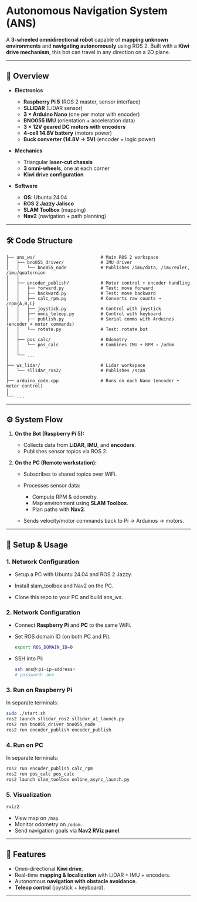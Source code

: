 # Autonomous Navigation System (ANS)

A **3-wheeled omnidirectional robot** capable of **mapping unknown environments** and **navigating autonomously** using ROS 2.
Built with a **Kiwi drive mechanism**, this bot can travel in any direction on a 2D plane.

---

## 📸 Overview

* **Electronics**

  * **Raspberry Pi 5** (ROS 2 master, sensor interface)
  * **SLLIDAR** (LiDAR sensor)
  * **3 × Arduino Nano** (one per motor with encoder)
  * **BNO055 IMU** (orientation + acceleration data)
  * **3 × 12V geared DC motors with encoders**
  * **4-cell 14.8V battery** (motors power)
  * **Buck converter (14.8V → 5V)** (encoder + logic power)

* **Mechanics**

  * Triangular **laser-cut chassis**
  * **3 omni-wheels**, one at each corner
  * **Kiwi drive configuration**

* **Software**

  * **OS**: Ubuntu 24.04
  * **ROS 2 Jazzy Jalisco**
  * **SLAM Toolbox** (mapping)
  * **Nav2** (navigation + path planning)

---

## 🛠 Code Structure

```
├── ans_ws/                         # Main ROS 2 workspace
│   ├── bno055_driver/              # IMU driver
│   │   └── bno055_node             # Publishes /imu/data, /imu/euler, /imu/quaternion
│   │
│   ├── encoder_publish/            # Motor control + encoder handling
│   │   ├── forward.py              # Test: move forward
│   │   ├── backward.py             # Test: move backward
│   │   ├── calc_rpm.py             # Converts raw counts → /rpm{A,B,C}
│   │   ├── joystick.py             # Control with joystick
│   │   ├── omni_teleop.py          # Control with keyboard
│   │   ├── publish.py              # Serial comms with Arduinos (encoder + motor commands)
│   │   └── rotate.py               # Test: rotate bot
│   │
│   ├── pos_calc/                   # Odometry
│   │   └── pos_calc                # Combines IMU + RPM → /odom
│   │
│   └── ...
│
├── ws_lidar/                       # Lidar workspace
│   └── sllidar_ros2/               # Publishes /scan
│
├── arduino_code.cpp                # Runs on each Nano (encoder + motor control)
│
└── ...
```

---

## ⚙️ System Flow

1. **On the Bot (Raspberry Pi 5):**

   * Collects data from **LiDAR**, **IMU**, and **encoders**.
   * Publishes sensor topics via ROS 2.

2. **On the PC (Remote workstation):**

   * Subscribes to shared topics over WiFi.
   * Processes sensor data:

     * Compute RPM & odometry.
     * Map environment using **SLAM Toolbox**.
     * Plan paths with **Nav2**.
   * Sends velocity/motor commands back to Pi → Arduinos → motors.

---

## 🚀 Setup & Usage

### 1. Network Configuration

* Setup a PC with Ubuntu 24.04 and ROS 2 Jazzy.
 
* Install slam_toolbox and Nav2 on the PC.
  
* Clone this repo to your PC and build ans_ws.

### 2. Network Configuration

* Connect **Raspberry Pi** and **PC** to the same WiFi.

* Set ROS domain ID (on both PC and Pi):

  ```bash
  export ROS_DOMAIN_ID=0
  ```

* SSH into Pi:

  ```bash
  ssh ans@<pi-ip-address>
  # password: ans
  ```

### 3. Run on Raspberry Pi

In separate terminals:

```bash
sudo ./start.sh
ros2 launch sllidar_ros2 sllidar_a1_launch.py
ros2 run bno055_driver bno055_node
ros2 run encoder_publish encoder_publish
```

### 4. Run on PC

In separate terminals:

```bash
ros2 run encoder_publish calc_rpm
ros2 run pos_calc pos_calc
ros2 launch slam_toolbox online_async_launch.py
```

### 5. Visualization

```bash
rviz2
```

* View map on `/map`.
* Monitor odometry on `/odom`.
* Send navigation goals via **Nav2 RViz panel**.

---

## 🧭 Features

* Omni-directional **Kiwi drive**.
* Real-time **mapping & localization** with LiDAR + IMU + encoders.
* Autonomous **navigation with obstacle avoidance**.
* **Teleop control** (joystick + keyboard).

---
